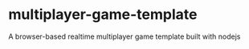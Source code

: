 multiplayer-game-template
=========================

A browser-based realtime multiplayer game template built with nodejs
